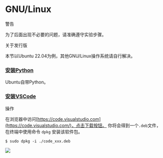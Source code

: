 # GNU/Linux

警告

为了后面出现不必要的问题，请准确遵守实验步骤。

关于发行版

本节以Ubuntu 22.04为例，其他GNU/Linux操作系统请自行解决。

### [安装Python](https://sicp.pascal-lab.net/2024/labs/lab00/1_3.html#%E5%AE%89%E8%A3%85python) <a href="#an-zhuang-python" id="an-zhuang-python"></a>

Ubuntu自带Python。

### [安装VSCode](https://sicp.pascal-lab.net/2024/labs/lab00/1_3.html#%E5%AE%89%E8%A3%85vscode) <a href="#an-zhuang-vscode" id="an-zhuang-vscode"></a>

操作

在浏览器中访问[https://code.visualstudio.com](https://code.visualstudio.com/)，点击下载按钮。 你将会得到一个`.deb`文件，在终端中使用命令 `dpkg` 安装该软件包。

```shell
$ sudo dpkg -i ./code_xxx.deb
```

![](https://sicp.pascal-lab.net/2024/labs/lab00/images/vscode_windows_download.png)
